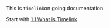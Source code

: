 
This is `timelink`on going documentation.

Start with [1.1 What is Timelink](1.1%20What%20is%20Timelink.md)

